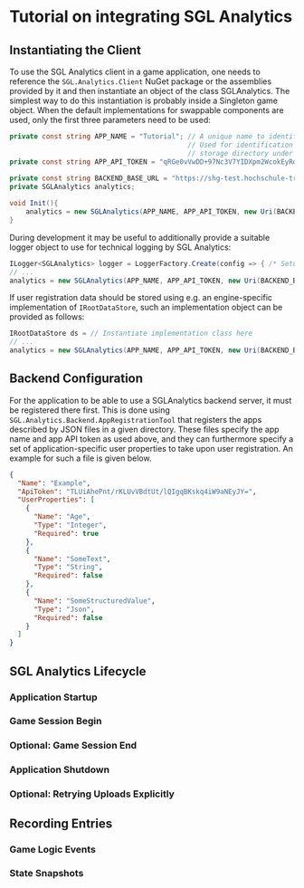 # Tutorial on integrating SGL Analytics

## Instantiating the Client

To use the SGL Analytics client in a game application, one needs to reference the `SGL.Analytics.Client` NuGet package or the assemblies provided by it and then instantiate an object of the class SGLAnalytics.
The simplest way to do this instantiation is probably inside a Singleton game object.
When the default implementations for swappable components are used, only the first three parameters need to be used:
```csharp
private const string APP_NAME = "Tutorial"; // A unique name to identify the application
                                            // Used for identification with the backend and to generate the local default
                                            // storage directory under the user's AppData directory.
private const string APP_API_TOKEN = "qRGe0vVwDD+97Nc3V7YIDXpm2WcokEyRdwIdbHwlzHw="; // Specific for the app
                                                                                     // Can be generated using SGL.Analytics.Backend.AppRegistrationTool.
private const string BACKEND_BASE_URL = "https://shg-test.hochschule-trier.de"; // Address of the backend server to use
private SGLAnalytics analytics;

void Init(){
    analytics = new SGLAnalytics(APP_NAME, APP_API_TOKEN, new Uri(BACKEND_BASE_URL));
}
```

During development it may be useful to additionally provide a suitable logger object to use for technical logging by SGL Analytics:
```csharp
ILogger<SGLAnalytics> logger = LoggerFactory.Create(config => { /* Setup providers */ }).CreateLogger<SGLAnalytics>();
// ...
analytics = new SGLAnalytics(APP_NAME, APP_API_TOKEN, new Uri(BACKEND_BASE_URL), diagnosticsLogger: logger);
```

If user registration data should be stored using e.g. an engine-specific implementation of `IRootDataStore`, such an implementation object can be provided as follows:
```csharp
IRootDataStore ds = // Instantiate implementation class here
// ...
analytics = new SGLAnalytics(APP_NAME, APP_API_TOKEN, new Uri(BACKEND_BASE_URL), rootDataStore: ds);
```

## Backend Configuration

For the application to be able to use a SGLAnalytics backend server, it must be registered there first.
This is done using `SGL.Analytics.Backend.AppRegistrationTool` that registers the apps described by JSON files in a given directory.
These files specify the app name and app API token as used above, and they can furthermore specify a set of application-specific user properties to take upon user registration.
An example for such a file is given below.
```json
{
  "Name": "Example",
  "ApiToken": "TLUiAhePnt/rKLUvVBdtUt/lQIgqBKskq4iW9aNEyJY=",
  "UserProperties": [
    {
      "Name": "Age",
      "Type": "Integer",
      "Required": true
    },
    {
      "Name": "SomeText",
      "Type": "String",
      "Required": false
    },
    {
      "Name": "SomeStructuredValue",
      "Type": "Json",
      "Required": false
    }
  ]
}
```

## SGL Analytics Lifecycle

### Application Startup

### Game Session Begin

### Optional: Game Session End

### Application Shutdown

### Optional: Retrying Uploads Explicitly

## Recording Entries

### Game Logic Events

### State Snapshots
